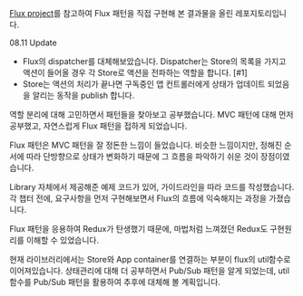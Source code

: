 [Flux project](https://github.com/facebook/flux)를 참고하여 Flux 패턴을 직접 구현해 본 결과물을 올린 레포지토리입니다.

08.11 Update
* Flux의 dispatcher를 대체해보았습니다. Dispatcher는 Store의 목록을 가지고 액션이 들어올 경우 각 Store로 액션을 전파하는 역할을 합니다. [#1]
* Store는 액션의 처리가 끝나면 구독중인 앱 컨트롤러에게 상태가 업데이트 되었음을 알리는 동작을 publish 합니다.

역할 분리에 대해 고민하면서 패턴들을 찾아보고 공부했습니다. MVC 패턴에 대해 먼저 공부했고, 자연스럽게 Flux 패턴을 접하게 되었습니다. 

Flux 패턴은 MVC 패턴을 잘 정돈한 느낌이 들었습니다. 비슷한 느낌이지만, 정해진 순서에 따라 단방향으로 상태가 변화하기 때문에 그 흐름을 파악하기 쉬운 것이 장점이였습니다. 

Library 자체에서 제공해준 예제 코드가 있어, 가이드라인을 따라 코드를 작성했습니다. 각 챕터 전에, 요구사항을 먼저 구현해보면서 Flux의 흐름에 익숙해지는 과정을 가졌습니다.

Flux 패턴을 응용하여 Redux가 탄생했기 때문에, 마법처럼 느껴졌던 Redux도 구현원리를 이해할 수 있었습니다. 

현재 라이브러리에서는 Store와 App container를 연결하는 부분이 flux의 util함수로 이어져있습니다.
상태관리에 대해 더 공부하면서 Pub/Sub 패턴을 알게 되었는데, util 함수를 Pub/Sub 패턴을 활용하여 추후에 대체해 볼 계획입니다. 
